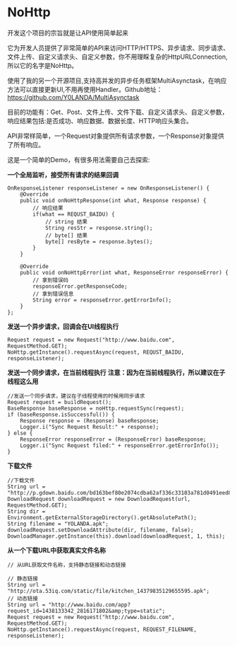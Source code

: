 # NoHttp
开发这个项目的宗旨就是让API使用简单起来

它为开发人员提供了非常简单的API来访问HTTP/HTTPS、异步请求、同步请求、文件上传、自定义请求头、自定义参数，你不用理睬复杂的HttpURLConnection,所以它的名字是NoHttp。

使用了我的另一个开源项目,支持高并发的异步任务框架MultiAsynctask，在响应方法可以直接更新UI,不用再使用Handler。Github地址：https://github.com/Y0LANDA/MultiAsynctask

目前的功能有：Get、Post、文件上传、文件下载、自定义请求头、自定义参数，响应结果包括:是否成功、响应数据、数据长度、HTTP响应头集合。

API非常样简单，一个Request对象提供所有请求参数，一个Response对象提供了所有响应。

这是一个简单的Demo，有很多用法需要自己去探索:

**一个全局监听，接受所有请求的结果回调**
```
OnResponseListener responseListener = new OnResponseListener() {
	@Override
	public void onNoHttpResponse(int what, Response response) {
		// 响应结果
		if(what == REQUST_BAIDU) {
			// string 结果
			String resStr = response.string();
			// byte[] 结果
			byte[] resByte = response.bytes();
		}
	}

	@Override
	public void onNoHttpError(int what, ResponseError responseError) {
		// 拿到错误码
		responseError.getResponseCode;
		// 拿到错误信息
		String error = responseError.getErrorInfo();
	}
};
```

**发送一个异步请求，回调会在UI线程执行**
```
Request request = new Request("http://www.baidu.com", RequestMethod.GET);
NoHttp.getInstance().requestAsync(request, REQUST_BAIDU, responseListener);
```

**发送一个同步请求，在当前线程执行**
**注意：因为在当前线程执行，所以建议在子线程这么用**
```
//发送一个同步请求，建议在子线程使用的时候用同步请求
Request request = buildRequest();
BaseResponse baseResponse = noHttp.requestSync(request);
if (baseResponse.isSuccessful()) {
	Response response = (Response) baseResponse;
	Logger.i("Sync Request Result:" + response);
} else {
	ResponseError responseError = (ResponseError) baseResponse;
	Logger.i("Sync Request filed:" + responseError.getErrorInfo());
}
```

**下载文件**
```
//下载文件
String url = "http://p.gdown.baidu.com/bd163bef80e2074cdba62af336c33103a781d0491eed87c";
DownloadRequest downloadRequest = new DownloadRequest(url, RequestMethod.GET);
String dir = Environment.getExternalStorageDirectory().getAbsolutePath();
String filename = "YOLANDA.apk";
downloadRequest.setDownloadAttribute(dir, filename, false);
DownloadManager.getInstance(this).download(downloadRequest, 1, this);
```

**从一个下载URL中获取真实文件名称**
```
// 从URL获取文件名称，支持静态链接和动态链接

// 静态链接
String url = "http://ota.53iq.com/static/file/kitchen_14379835129655595.apk";
// 动态链接
String url = "http://www.baidu.com/app?request_id=1438133342_2816171802&amp;type=static";
Request request = new Request("http://www.baidu.com", RequestMethod.GET);
NoHttp.getInstance().requestAsync(request, REQUEST_FILENAME, responseListener);
```
